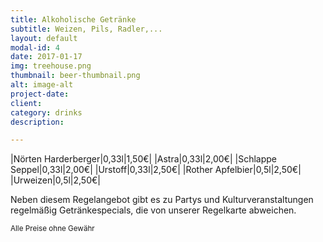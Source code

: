```yaml
---
title: Alkoholische Getränke
subtitle: Weizen, Pils, Radler,...
layout: default
modal-id: 4
date: 2017-01-17
img: treehouse.png
thumbnail: beer-thumbnail.png
alt: image-alt
project-date: 
client: 
category: drinks
description:

---
```


|Nörten Harderberger|0,33l|1,50€|
|Astra|0,33l|2,00€|
|Schlappe Seppel|0,33l|2,00€|
|Urstoff|0,33l|2,50€|
|Rother Apfelbier|0,5l|2,50€|
|Urweizen|0,5l|2,50€|

Neben diesem Regelangebot gibt es zu Partys und Kulturveranstaltungen regelmäßig Getränkespecials, die von unserer Regelkarte abweichen.

<sub>Alle Preise ohne Gewähr</sub>
